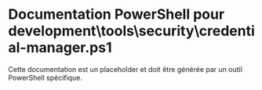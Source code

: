 # Documentation PowerShell pour development\tools\security\credential-manager.ps1

Cette documentation est un placeholder et doit être générée par un outil PowerShell spécifique.
